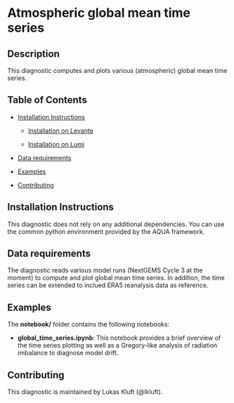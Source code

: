 # Atmospheric global mean time series

## Description

This diagnostic computes and plots various (atmospheric) global mean time series.

## Table of Contents

* [Installation Instructions](#installation-instructions)

  - [Installation on Levante](#installation-on-levante)

  - [Installation on Lumi](#installation-on-lumi)

* [Data requirements](#data-requirements)

* [Examples](#examples)

* [Contributing](#contributing)

## Installation Instructions

This diagnostic does not rely on any additional dependencies. You can use the
common python environment provided by the AQUA framework.

## Data requirements

The diagnostic reads various model runs (NextGEMS Cycle 3 at the moment) to
compute and plot global mean time series. In addition, the time series can be
extended to inclued ERA5 reanalysis data as reference.

## Examples

The **notebook/** folder contains the following notebooks:

- **global_time_series.ipynb**:
  This notebook provides a brief overview of the time series plotting as well
  as a Gregory-like analysis of radiation imbalance to diagnose model drift.

## Contributing

This diagnostic is maintained by Lukas Kluft (@lkluft).
